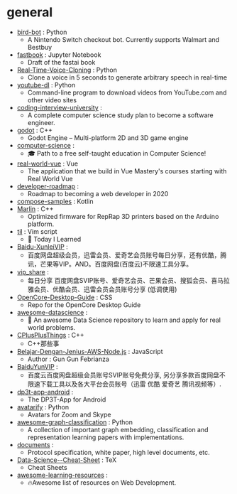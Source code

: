 # general
- [bird-bot](https://github.com/natewong1313/bird-bot) : Python
  - A Nintendo Switch checkout bot. Currently supports Walmart and Bestbuy
- [fastbook](https://github.com/fastai/fastbook) : Jupyter Notebook
  - Draft of the fastai book
- [Real-Time-Voice-Cloning](https://github.com/CorentinJ/Real-Time-Voice-Cloning) : Python
  - Clone a voice in 5 seconds to generate arbitrary speech in real-time
- [youtube-dl](https://github.com/ytdl-org/youtube-dl) : Python
  - Command-line program to download videos from YouTube.com and other video sites
- [coding-interview-university](https://github.com/jwasham/coding-interview-university) : 
  - A complete computer science study plan to become a software engineer.
- [godot](https://github.com/godotengine/godot) : C++
  - Godot Engine – Multi-platform 2D and 3D game engine
- [computer-science](https://github.com/ossu/computer-science) : 
  - 🎓 Path to a free self-taught education in Computer Science!
- [real-world-vue](https://github.com/Code-Pop/real-world-vue) : Vue
  - The application that we build in Vue Mastery's courses starting with Real World Vue
- [developer-roadmap](https://github.com/kamranahmedse/developer-roadmap) : 
  - Roadmap to becoming a web developer in 2020
- [compose-samples](https://github.com/android/compose-samples) : Kotlin
- [Marlin](https://github.com/MarlinFirmware/Marlin) : C++
  - Optimized firmware for RepRap 3D printers based on the Arduino platform.
- [til](https://github.com/jbranchaud/til) : Vim script
  - 📝 Today I Learned
- [Baidu-XunleiVIP](https://github.com/VIP-Share/Baidu-XunleiVIP) : 
  - 百度网盘超级会员，迅雷会员、爱奇艺会员账号每日分享，还有优酷，腾讯，芒果等VIP。AND。百度网盘(百度云)不限速工具分享。
- [vip_share](https://github.com/goyoka/vip_share) : 
  - 每日分享 百度网盘SVIP账号、爱奇艺会员、芒果会员、搜狐会员、喜马拉雅会员、优酷会员、迅雷会员会员账号分享 (低调使用)
- [OpenCore-Desktop-Guide](https://github.com/dortania/OpenCore-Desktop-Guide) : CSS
  - Repo for the OpenCore Desktop Guide
- [awesome-datascience](https://github.com/academic/awesome-datascience) : 
  - 📝 An awesome Data Science repository to learn and apply for real world problems.
- [CPlusPlusThings](https://github.com/Light-City/CPlusPlusThings) : C++
  - C++那些事
- [Belajar-Dengan-Jenius-AWS-Node.js](https://github.com/gungunfebrianza/Belajar-Dengan-Jenius-AWS-Node.js) : JavaScript
  - Author : Gun Gun Febrianza
- [BaiduYunVIP](https://github.com/lpg-it/BaiduYunVIP) : 
  - 百度云百度网盘超级会员账号SVIP账号免费分享, 另分享多款百度网盘不限速下载工具以及各大平台会员账号（迅雷 优酷 爱奇艺 腾讯视频等）.
- [dp3t-app-android](https://github.com/DP-3T/dp3t-app-android) : 
  - The DP3T-App for Android
- [avatarify](https://github.com/alievk/avatarify) : Python
  - Avatars for Zoom and Skype
- [awesome-graph-classification](https://github.com/benedekrozemberczki/awesome-graph-classification) : Python
  - A collection of important graph embedding, classification and representation learning papers with implementations.
- [documents](https://github.com/ROBERT-proximity-tracing/documents) : 
  - Protocol specification, white paper, high level documents, etc.
- [Data-Science--Cheat-Sheet](https://github.com/abhat222/Data-Science--Cheat-Sheet) : TeX
  - Cheat Sheets
- [awesome-learning-resources](https://github.com/lauragift21/awesome-learning-resources) : 
  - 🔥Awesome list of resources on Web Development.
